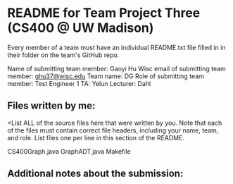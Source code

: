 README for Team Project Three (CS400 @ UW Madison)
==================================================

Every member of a team must have an individual README.txt file filled in in their folder on
the team's GitHub repo.

Name of submitting team member: Gaoyi Hu
Wisc email of submitting team member: ghu37@wisc.edu
Team name: DG
Role of submitting team member: Test Engineer 1
TA: Yelun
Lecturer: Dahl

Files written by me:
--------------------
<List ALL of the source files here that were written by you. Note that each of the
files must contain correct file headers, including your name, team, and role. List
files one per line in this section of the README.

CS400Graph.java
GraphADT.java
Makefile

Additional notes about the submission:
--------------------------------------
<List any additional notes for the grader here.>
